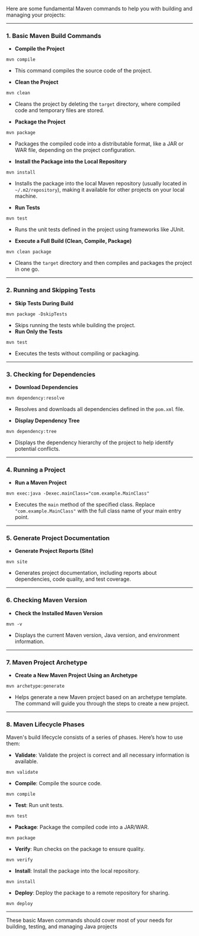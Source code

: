 Here are some fundamental Maven commands to help you with building and managing your projects:

---

### **1\. Basic Maven Build Commands**

* **Compile the Project**

 ```
 mvn compile
  ```

  * This command compiles the source code of the project.

* **Clean the Project**

 ```
 mvn clean
  ```

  * Cleans the project by deleting the `target` directory, where compiled code and temporary files are stored.

* **Package the Project**

 ```
 mvn package
  ```

  * Packages the compiled code into a distributable format, like a JAR or WAR file, depending on the project configuration.

* **Install the Package into the Local Repository**

 ```
 mvn install
  ```

  * Installs the package into the local Maven repository (usually located in `~/.m2/repository`), making it available for other projects on your local machine.

* **Run Tests**

 ```
 mvn test
  ```

  * Runs the unit tests defined in the project using frameworks like JUnit.

* **Execute a Full Build (Clean, Compile, Package)**

 ```
 mvn clean package
  ```

  * Cleans the `target` directory and then compiles and packages the project in one go.

---

### **2\. Running and Skipping Tests**

* **Skip Tests During Build**

 ```
 mvn package -DskipTests
  ```

  * Skips running the tests while building the project.
* **Run Only the Tests**

 ```
 mvn test
  ```

  * Executes the tests without compiling or packaging.

---

### **3\. Checking for Dependencies**

* **Download Dependencies**

 ```
 mvn dependency:resolve
  ```

  * Resolves and downloads all dependencies defined in the `pom.xml` file.

* **Display Dependency Tree**

 ```
 mvn dependency:tree
  ```

  * Displays the dependency hierarchy of the project to help identify potential conflicts.

---

### **4\. Running a Project**

* **Run a Maven Project**

 ```
 mvn exec:java -Dexec.mainClass="com.example.MainClass"
  ```

  * Executes the `main` method of the specified class. Replace `"com.example.MainClass"` with the full class name of your main entry point.

---

### **5\. Generate Project Documentation**

* **Generate Project Reports (Site)**

 ```
 mvn site
  ```

  * Generates project documentation, including reports about dependencies, code quality, and test coverage.

---

### **6\. Checking Maven Version**

* **Check the Installed Maven Version**

 ```
 mvn -v
  ```

  * Displays the current Maven version, Java version, and environment information.

---

### **7\. Maven Project Archetype**

* **Create a New Maven Project Using an Archetype**

 ```
 mvn archetype:generate
  ```

  * Helps generate a new Maven project based on an archetype template. The command will guide you through the steps to create a new project.

---

### **8\. Maven Lifecycle Phases**

Maven's build lifecycle consists of a series of phases. Here’s how to use them:

* **Validate**: Validate the project is correct and all necessary information is available.
 ```
 mvn validate
  ```
* **Compile**: Compile the source code.
 ```
 mvn compile
  ```
* **Test**: Run unit tests.
 ```
 mvn test
  ```
* **Package**: Package the compiled code into a JAR/WAR.
 ```
 mvn package
  ```
* **Verify**: Run checks on the package to ensure quality.
 ```
 mvn verify
  ```
* **Install**: Install the package into the local repository.
 ```
 mvn install
  ```
* **Deploy**: Deploy the package to a remote repository for sharing.
 ```
 mvn deploy
  ```

---

These basic Maven commands should cover most of your needs for building, testing, and managing Java projects

